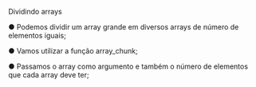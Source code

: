 Dividindo arrays

● Podemos dividir um array grande em diversos arrays de número de
elementos iguais;

● Vamos utilizar a função array_chunk;

● Passamos o array como argumento e também o número de elementos
que cada array deve ter;